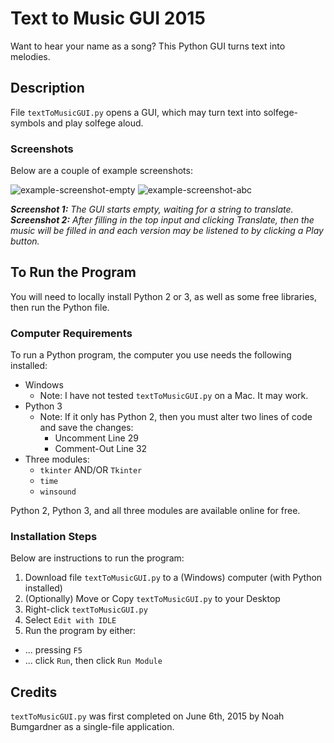 # Text to Music GUI 2015
Want to hear your name as a song? This Python GUI turns text into melodies.

## Description
File `textToMusicGUI.py` opens a GUI, which may turn text into solfege-symbols and play solfege aloud.

### Screenshots
Below are a couple of example screenshots:

![example-screenshot-empty](https://user-images.githubusercontent.com/11843918/233766240-24976080-ec2a-44ba-b194-9ae42547dc9e.png)
![example-screenshot-abc](https://user-images.githubusercontent.com/11843918/233766241-ff885a4d-7123-4a1a-9c8b-3fe88e7b481e.png)

_**Screenshot 1:** The GUI starts empty, waiting for a string to translate._
_**Screenshot 2:** After filling in the top input and clicking Translate, then the music will be filled in and each version may be listened to by clicking a Play button._

## To Run the Program
You will need to locally install Python 2 or 3, as well as some free libraries, then run the Python file.

### Computer Requirements
To run a Python program, the computer you use needs the following installed:

- Windows
  - Note: I have not tested `textToMusicGUI.py` on a Mac. It may work.
- Python 3
  - Note: If it only has Python 2, then you must alter two lines of code and save the changes:
    - Uncomment Line 29
    - Comment-Out Line 32
- Three modules:
  - `tkinter` AND/OR `Tkinter`
  - `time`
  - `winsound`

Python 2, Python 3, and all three modules are available online for free.

### Installation Steps
Below are instructions to run the program:

1. Download file `textToMusicGUI.py` to a (Windows) computer (with Python installed)
2. (Optionally) Move or Copy `textToMusicGUI.py` to your Desktop
3. Right-click `textToMusicGUI.py`
4. Select `Edit with IDLE`
5. Run the program by either:
  - ... pressing `F5`
  - ... click `Run`, then click `Run Module`

## Credits
`textToMusicGUI.py` was first completed on June 6th, 2015 by Noah Bumgardner as a single-file application.
